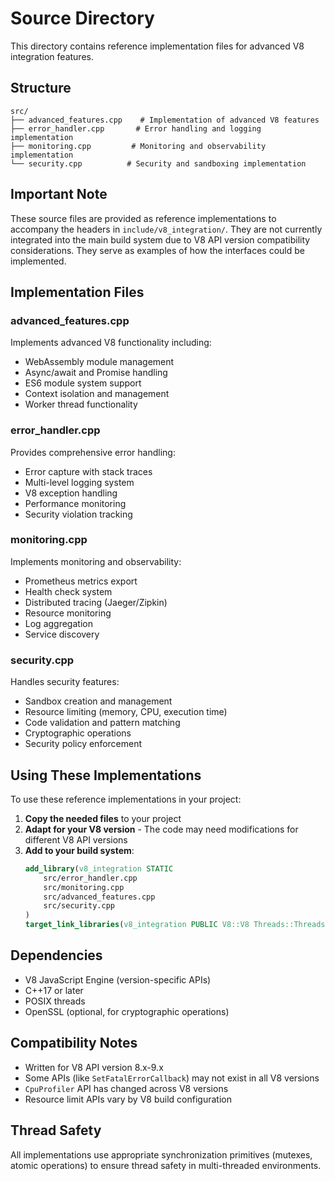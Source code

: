 # Source Directory

This directory contains reference implementation files for advanced V8 integration features.

## Structure

```
src/
├── advanced_features.cpp    # Implementation of advanced V8 features
├── error_handler.cpp       # Error handling and logging implementation
├── monitoring.cpp         # Monitoring and observability implementation
└── security.cpp          # Security and sandboxing implementation
```

## Important Note

These source files are provided as reference implementations to accompany the headers in `include/v8_integration/`. They are not currently integrated into the main build system due to V8 API version compatibility considerations. They serve as examples of how the interfaces could be implemented.

## Implementation Files

### advanced_features.cpp
Implements advanced V8 functionality including:
- WebAssembly module management
- Async/await and Promise handling
- ES6 module system support
- Context isolation and management
- Worker thread functionality

### error_handler.cpp
Provides comprehensive error handling:
- Error capture with stack traces
- Multi-level logging system
- V8 exception handling
- Performance monitoring
- Security violation tracking

### monitoring.cpp
Implements monitoring and observability:
- Prometheus metrics export
- Health check system
- Distributed tracing (Jaeger/Zipkin)
- Resource monitoring
- Log aggregation
- Service discovery

### security.cpp
Handles security features:
- Sandbox creation and management
- Resource limiting (memory, CPU, execution time)
- Code validation and pattern matching
- Cryptographic operations
- Security policy enforcement

## Using These Implementations

To use these reference implementations in your project:

1. **Copy the needed files** to your project
2. **Adapt for your V8 version** - The code may need modifications for different V8 API versions
3. **Add to your build system**:
   ```cmake
   add_library(v8_integration STATIC
       src/error_handler.cpp
       src/monitoring.cpp
       src/advanced_features.cpp
       src/security.cpp
   )
   target_link_libraries(v8_integration PUBLIC V8::V8 Threads::Threads)
   ```

## Dependencies

- V8 JavaScript Engine (version-specific APIs)
- C++17 or later
- POSIX threads
- OpenSSL (optional, for cryptographic operations)

## Compatibility Notes

- Written for V8 API version 8.x-9.x
- Some APIs (like `SetFatalErrorCallback`) may not exist in all V8 versions
- `CpuProfiler` API has changed across V8 versions
- Resource limit APIs vary by V8 build configuration

## Thread Safety

All implementations use appropriate synchronization primitives (mutexes, atomic operations) to ensure thread safety in multi-threaded environments.